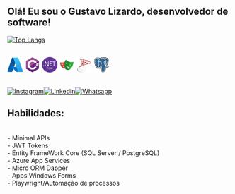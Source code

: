 ## Olá! Eu sou o Gustavo Lizardo, desenvolvedor de software!

[![Top Langs](https://github-readme-stats.vercel.app/api/top-langs/?username=Lizardin1&hide_progress=true&theme=dark&custom_title=Principais%20Linguagens)](https://github-readme-stats.vercel.app/api/top-langs/?username=Lizardin1&hide_progress=true&theme=dark&custom_title=Principais%20Linguagens)

<div style="display: inline_block"><br/>
  <img src ="https://github.com/devicons/devicon/blob/master/icons/azure/azure-original.svg" style="width: 35px; height: 35px">
  <img src ="https://github.com/devicons/devicon/blob/master/icons/csharp/csharp-original.svg" style="width: 35px; height: 35px">
  <img src ="https://github.com/devicons/devicon/blob/master/icons/dotnetcore/dotnetcore-original.svg" style="width: 35px; height: 35px">
  <img src ="https://github.com/devicons/devicon/blob/master/icons/playwright/playwright-original.svg" style="width: 35px; height: 35px">
  <img src ="https://github.com/devicons/devicon/blob/master/icons/microsoftsqlserver/microsoftsqlserver-original.svg" style="width: 35px; height: 35px">
  <img src ="https://github.com/devicons/devicon/blob/master/icons/postgresql/postgresql-original.svg" style="width: 35px; height: 35px">
</div><br/>

[![Instagram](https://img.shields.io/badge/Instagram-E4405F?style=for-the-badge&logo=instagram&logoColor=white)](https://www.instagram.com/lizard_u/)[![Linkedin](https://img.shields.io/badge/LinkedIn-0077B5?style=for-the-badge&logo=linkedin&logoColor=white)](https://www.linkedin.com/in/lizard1/)[![Whatsapp](https://img.shields.io/badge/WhatsApp-25D366?style=for-the-badge&logo=whatsapp&logoColor=white)](https://api.whatsapp.com/send/?phone=5532999138505&text=Olá+Gustavo,+vi+seu+perfil+no+GitHub,+poderia+me+ajudar%3F&type=phone_number&app_absent=0)
##
## Habilidades:
 <br/>
 - Minimal APIs<br/>
 - JWT Tokens<br/>
 - Entity FrameWork Core (SQL Server / PostgreSQL)<br/>
 - Azure App Services<br/>
 - Micro ORM Dapper<br/>
 - Apps Windows Forms<br/>
 - Playwright/Automação de processos

 


